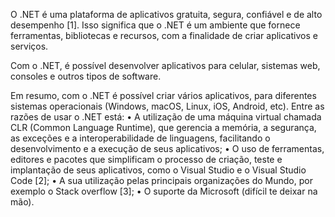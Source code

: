 O .NET é uma plataforma de aplicativos gratuita, segura, confiável e de alto desempenho [1].
Isso significa que o .NET é um ambiente que fornece ferramentas, bibliotecas e recursos, com a finalidade de criar aplicativos e serviços.

Com o .NET, é possível desenvolver aplicativos para celular, sistemas web, consoles e outros tipos de software.

Em resumo, com o .NET é possível criar vários aplicativos, para diferentes sistemas operacionais (Windows, macOS, Linux, iOS, Android, etc). Entre as razões de usar o .NET está: • A utilização de uma máquina virtual chamada CLR (Common Language Runtime), que gerencia a memória, a segurança, as exceções e a interoperabilidade de linguagens, facilitando o desenvolvimento e a execução de seus aplicativos; • O uso de ferramentas, editores e pacotes que simplificam o processo de criação, teste e implantação de seus aplicativos, como o Visual Studio e o Visual Studio Code [2]; • A sua utilização pelas principais organizações do Mundo, por exemplo o Stack overflow [3]; • O suporte da Microsoft (difícil te deixar na mão).